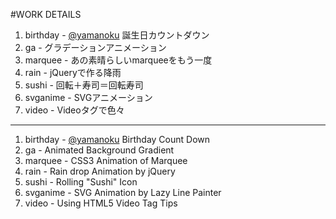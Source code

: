 #WORK DETAILS

1. birthday - [@yamanoku](http://yamanoku.github.io) 誕生日カウントダウン   
1. ga - グラデーションアニメーション  
1. marquee - あの素晴らしいmarqueeをもう一度
1. rain - jQueryで作る降雨
1. sushi - 回転＋寿司＝回転寿司
1. svganime - SVGアニメーション
1. video - Videoタグで色々

***

1. birthday - [@yamanoku](http://yamanoku.github.io) Birthday Count Down   
1. ga - Animated Background Gradient  
1. marquee - CSS3 Animation of Marquee
1. rain - Rain drop Animation by jQuery
1. sushi - Rolling "Sushi" Icon
1. svganime - SVG Animation by Lazy Line Painter
1. video - Using HTML5 Video Tag Tips